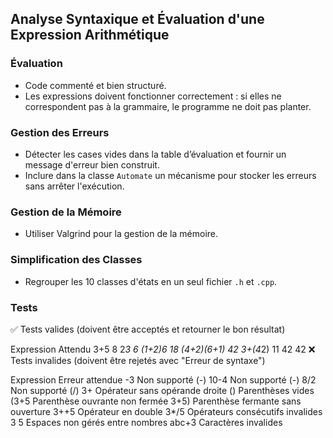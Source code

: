 ## Analyse Syntaxique et Évaluation d'une Expression Arithmétique

### Évaluation

- Code commenté et bien structuré.
- Les expressions doivent fonctionner correctement : si elles ne correspondent pas à la grammaire, le programme ne doit pas planter.

### Gestion des Erreurs

- Détecter les cases vides dans la table d’évaluation et fournir un message d'erreur bien construit.
- Inclure dans la classe `Automate` un mécanisme pour stocker les erreurs sans arrêter l'exécution.

### Gestion de la Mémoire

- Utiliser Valgrind pour la gestion de la mémoire.

### Simplification des Classes

- Regrouper les 10 classes d'états en un seul fichier `.h` et `.cpp`.

### Tests

✅ Tests valides (doivent être acceptés et retourner le bon résultat)

Expression Attendu
3+5 8
2*3 6
(1+2)*6 18
(4+2)*(6+1) 42
3+(4*2) 11
42 42
❌ Tests invalides (doivent être rejetés avec "Erreur de syntaxe")

Expression Erreur attendue
-3 Non supporté (-)
10-4 Non supporté (-)
8/2 Non supporté (/)
3+ Opérateur sans opérande droite
() Parenthèses vides
(3+5 Parenthèse ouvrante non fermée
3+5) Parenthèse fermante sans ouverture
3++5 Opérateur en double
3\*/5 Opérateurs consécutifs invalides
3 5 Espaces non gérés entre nombres
abc+3 Caractères invalides
